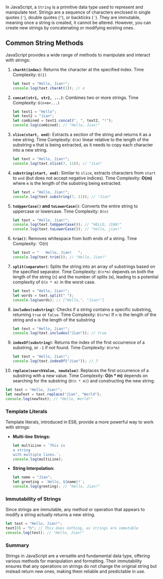 In JavaScript, a `String` is a primitive data type used to represent and manipulate text. Strings are a sequence of characters enclosed in single quotes (`'`), double quotes (`"`), or backticks (`` ` ``). They are immutable, meaning once a string is created, it cannot be altered. However, you can create new strings by concatenating or modifying existing ones.
## Common String Methods

JavaScript provides a wide range of methods to manipulate and interact with strings:

1. **`charAt(index)`**: Returns the character at the specified index. Time Complexity: `O(1)`
   ```javascript
   let text = "Hello, Jian!";
   console.log(text.charAt(1)); // e
   ```

2. **`concat(str1, str2, ...)`**: Combines two or more strings. Time Complexity: `O(n+m+...)`
   ```javascript
   let text1 = "Hello";
   let text2 = "Jian";
   let combined = text1.concat(", ", text2, "!");
   console.log(combined); // "Hello, Jian!"
   ```

3. **`slice(start, end)`**: Extracts a section of the string and returns it as a new string. Time Complexity: `O(m)` linear relative to the length of the substring `m` that is being extracted, as it needs to copy each character into a new string.
   ```javascript
   let text = "Hello, Jian!";
   console.log(text.slice(7, 11)); // "Jian"
   ```

4. **`substring(start, end)`**: Similar to `slice`, extracts characters from `start` to `end` (but does not accept negative indices). Time Complexity: **O(m)** where `m` is the length of the substring being extracted.
    ```javascript
    let text = "Hello, Jian!";
    console.log(text.substring(7, 11)); // "Jian"
    ```

5. **`toUpperCase()` and `toLowerCase()`**: Converts the entire string to uppercase or lowercase. Time Complexity: `O(n)` 
   ```javascript
   let text = "Hello, Jian!";
   console.log(text.toUpperCase()); // "HELLO, JIAN!"
   console.log(text.toLowerCase()); // "hello, jian!"
   ```

6. **`trim()`**: Removes whitespace from both ends of a string. Time Complexity: `O(n)
   ```javascript
   let text = "   Hello, Jian!   ";
   console.log(text.trim()); // "Hello, Jian!"
   ```

7. **`split(separator)`**: Splits the string into an array of substrings based on the specified separator. Time Complexity: `O(n*m)` depends on both the length of the string (`n`) and the number of splits (`m`), leading to a potential complexity of `O(n * m)` in the worst case.
   ```javascript
   let text = "Hello, Jian!";
   let words = text.split(" ");
   console.log(words); // ["Hello,", "Jian!"]
   ```

8. **`includes(substring)`**: Checks if a string contains a specific substring, returning `true` or `false`. Time Complexity: `O(n*m)` If `n` is the length of the string and `m` is the length of the substring
   ```javascript
   let text = "Hello, Jian!";
   console.log(text.includes("Jian")); // true
   ```

9. **`indexOf(substring)`**: Returns the index of the first occurrence of a substring, or `-1` if not found. Time Complexity: `O(n*m)`
   ```javascript
   let text = "Hello, Jian!";
   console.log(text.indexOf("Jian")); // 7
   ```

10. **`replace(searchValue, newValue)`**: Replaces the first occurrence of a substring with a new value. Time Complexity: **O(n * m)** depends on searching for the substring (`O(n * m)`) and constructing the new string.
   ```javascript
   let text = "Hello, Jian!";
   let newText = text.replace("Jian", "World");
   console.log(newText); // "Hello, World!"
   ```
### Template Literals

Template literals, introduced in ES6, provide a more powerful way to work with strings:

- **Multi-line Strings:**
  ```javascript
  let multiLine = `This is
  a string
  with multiple lines.`;
  console.log(multiLine);
  ```

- **String Interpolation:**
  ```javascript
  let name = "Jian";
  let greeting = `Hello, ${name}!`;
  console.log(greeting); // "Hello, Jian!"
  ```

### Immutability of Strings

Since strings are immutable, any method or operation that appears to modify a string actually returns a new string.

```javascript
let text = "Hello, Jian!";
text[0] = "h"; // This does nothing, as strings are immutable
console.log(text); // "Hello, Jian!"
```

### Summary

Strings in JavaScript are a versatile and fundamental data type, offering various methods for manipulation and formatting. Their immutability ensures that any operations on strings do not change the original string but instead return new ones, making them reliable and predictable in use.